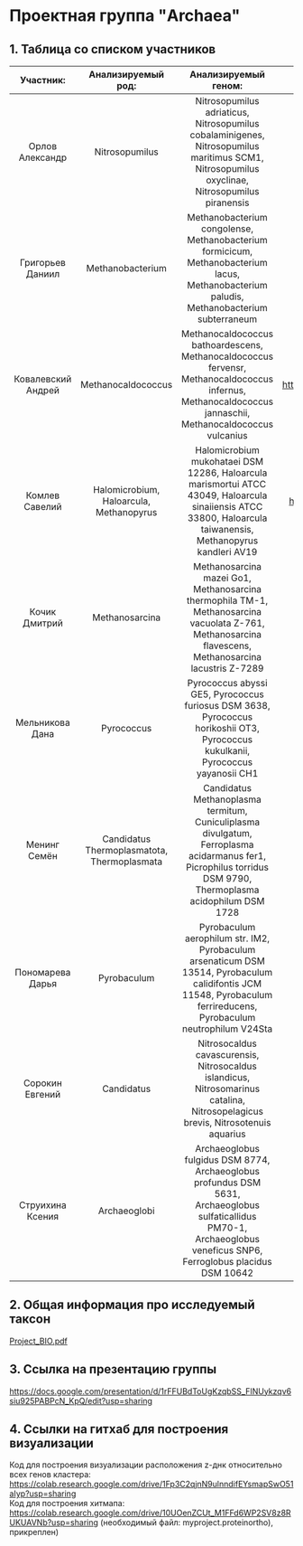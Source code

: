 # Проектная группа "Archaea"
## 1. Таблица со списком участников

| Участник: | Анализируемый род: | Анализируемый геном: | Ссылка на GitHub с индивидуальной частью: |
| :---: | :---: | :---: | :---: |
| Орлов  Александр | Nitrosopumilus | Nitrosopumilus adriaticus, Nitrosopumilus cobalaminigenes, Nitrosopumilus maritimus SCM1, Nitrosopumilus oxyclinae, Nitrosopumilus piranensis | https://github.com/aleph0naught/minor_bioinf_project |
| Григорьев Даниил | Methanobacterium | Methanobacterium congolense, Methanobacterium formicicum, Methanobacterium lacus, Methanobacterium paludis, Methanobacterium subterraneum | https://github.com/dannygrig/hse22_project |
| Ковалевский  Андрей | Methanocaldococcus |  Methanocaldococcus bathoardescens, Methanocaldococcus fervensr, Methanocaldococcus infernus, Methanocaldococcus jannaschii, Methanocaldococcus vulcanius| https://github.com/princecorwinofamber/hse22_project/tree/main |
| Комлев Савелий | Halomicrobium, Haloarcula, Methanopyrus | Halomicrobium mukohataei DSM 12286, Haloarcula marismortui ATCC 43049,  Haloarcula sinaiiensis ATCC 33800, Haloarcula taiwanensis, Methanopyrus kandleri AV19 | https://github.com/Unknown-Negotiator/hse22_z-dna_project |
| Кочик  Дмитрий | Methanosarcina | Methanosarcina mazei Go1, Methanosarcina thermophila TM-1, Methanosarcina vacuolata Z-761, Methanosarcina flavescens, Methanosarcina lacustris Z-7289 | https://github.com/dakochik/hse_project_methanosarcina |
| Мельникова Дана | Pyrococcus | Pyrococcus abyssi GE5, Pyrococcus furiosus DSM 3638, Pyrococcus horikoshii OT3, Pyrococcus kukulkanii, Pyrococcus yayanosii CH1 | https://github.com/Meldanka/hse22_project_pyrococcus |
| Менинг Семён | Candidatus Thermoplasmatota, Thermoplasmata | Candidatus Methanoplasma termitum, Cuniculiplasma divulgatum, Ferroplasma acidarmanus fer1, Picrophilus torridus DSM 9790, Thermoplasma acidophilum DSM 1728  | https://github.com/Solomorning/hse22_project |
| Пономарева Дарья | Pyrobaculum | Pyrobaculum aerophilum str. IM2, Pyrobaculum arsenaticum DSM 13514, Pyrobaculum calidifontis JCM 11548, Pyrobaculum ferrireducens, Pyrobaculum neutrophilum V24Sta | https://github.com/daria-pon/hse22_project |
| Сорокин  Евгений | Candidatus | Nitrosocaldus cavascurensis, Nitrosocaldus islandicus, Nitrosomarinus catalina, Nitrosopelagicus brevis, Nitrosotenuis aquarius | https://github.com/Evgeniy-Sorokin/hse22_project_Sorokin |
| Струихина  Ксения | Archaeoglobi | Archaeoglobus fulgidus DSM 8774, Archaeoglobus profundus DSM 5631, Archaeoglobus sulfaticallidus PM70-1, Archaeoglobus veneficus SNP6, Ferroglobus placidus DSM 10642 | https://github.com/ainesko/hse22_project |
## 2. Общая информация про исследуемый таксон

[Project_BIO.pdf](https://github.com/daria-pon/project_archaea/files/8926882/Project_BIO.pdf)  

## 3. Ссылка на презентацию группы

https://docs.google.com/presentation/d/1rFFUBdToUgKzqbSS_FINUykzqv6siu925PABPcN_KpQ/edit?usp=sharing  
## 4. Ссылки на гитхаб для построения визуализации
Код для построения визуализации расположения z-днк относительно всех генов кластера: https://colab.research.google.com/drive/1Fp3C2qjnN9ulnndifEYsmapSwO51aIyp?usp=sharing  
Код для построения хитмапа: https://colab.research.google.com/drive/10UOenZCUt_M1FFd6WP2SV8z8RUKUAVNb?usp=sharing (необходимый файл: myproject.proteinortho), прикреплен)  
